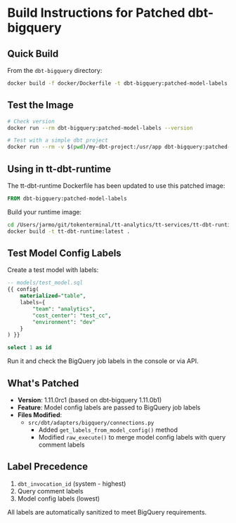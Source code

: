 # Build Instructions for Patched dbt-bigquery

## Quick Build

From the `dbt-bigquery` directory:

```bash
docker build -f docker/Dockerfile -t dbt-bigquery:patched-model-labels .
```

## Test the Image

```bash
# Check version
docker run --rm dbt-bigquery:patched-model-labels --version

# Test with a simple dbt project
docker run --rm -v $(pwd)/my-dbt-project:/usr/app dbt-bigquery:patched-model-labels run
```

## Using in tt-dbt-runtime

The tt-dbt-runtime Dockerfile has been updated to use this patched image:

```dockerfile
FROM dbt-bigquery:patched-model-labels
```

Build your runtime image:

```bash
cd /Users/jarmo/git/tokenterminal/tt-analytics/tt-services/tt-dbt-runtime
docker build -t tt-dbt-runtime:latest .
```

## Test Model Config Labels

Create a test model with labels:

```sql
-- models/test_model.sql
{{ config(
    materialized="table",
    labels={
        "team": "analytics",
        "cost_center": "test_cc",
        "environment": "dev"
    }
) }}

select 1 as id
```

Run it and check the BigQuery job labels in the console or via API.

## What's Patched

- **Version**: 1.11.0rc1 (based on dbt-bigquery 1.11.0b1)
- **Feature**: Model config labels are passed to BigQuery job labels
- **Files Modified**:
  - `src/dbt/adapters/bigquery/connections.py`
    - Added `get_labels_from_model_config()` method
    - Modified `raw_execute()` to merge model config labels with query comment labels

## Label Precedence

1. `dbt_invocation_id` (system - highest)
2. Query comment labels
3. Model config labels (lowest)

All labels are automatically sanitized to meet BigQuery requirements.

